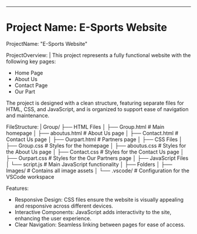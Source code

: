 ---
# Project Name: E-Sports Website

ProjectName: "E-Sports Website"

ProjectOverview: |
  This project represents a fully functional website with the following key pages:
  - Home Page
  - About Us
  - Contact Page
  - Our Part

  The project is designed with a clean structure, featuring separate files for HTML, CSS, and JavaScript, and is organized to support ease of navigation and maintenance.

FileStructure: |
  Group/
  ├── HTML Files
  │   ├── Group.html         # Main homepage
  │   ├── aboutus.html       # About Us page
  │   ├── Contact.html       # Contact Us page
  │   ├── Ourpart.html       # Partners page
  │
  ├── CSS Files
  │   ├── Group.css          # Styles for the homepage
  │   ├── aboutus.css        # Styles for the About Us page
  │   ├── Contact.css        # Styles for the Contact Us page
  │   ├── Ourpart.css        # Styles for the Our Partners page
  │
  ├── JavaScript Files
  │   └── script.js          # Main JavaScript functionality
  │
  ├── Folders
  │   ├── Images/            # Contains all image assets
  │   └── .vscode/           # Configuration for the VSCode workspace

Features:
  - Responsive Design: CSS files ensure the website is visually appealing and responsive across different devices.
  - Interactive Components: JavaScript adds interactivity to the site, enhancing the user experience.
  - Clear Navigation: Seamless linking between pages for ease of access.
